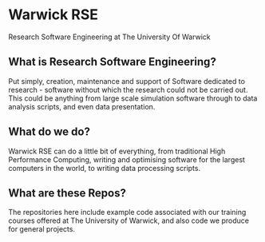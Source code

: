 # Warwick RSE
Research Software Engineering at The University Of Warwick

## What is Research Software Engineering?
Put simply, creation, maintenance and support of Software dedicated to research - software
without which the research could not be carried out. This could be anything from large scale
simulation software through to data analysis scripts, and even data presentation. 

## What do we do?
Warwick RSE can do a little bit of everything, from traditional High Performance Computing, writing
and optimising software for the largest computers in the world, to writing data processing scripts. 

## What are these Repos?
The repositories here include example code associated with our training courses offered at The University of Warwick, 
and also code we produce for general projects. 
